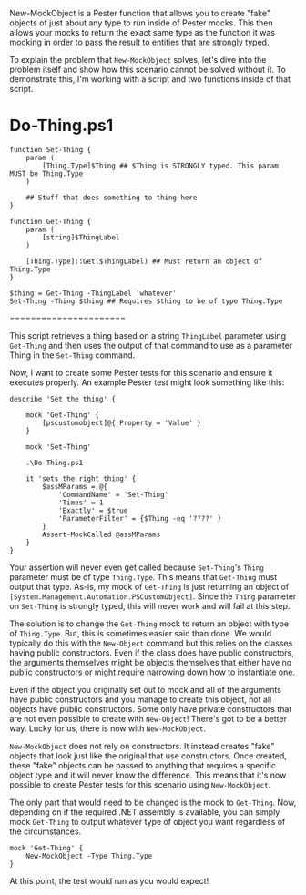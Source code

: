New-MockObject is a Pester function that allows you to create "fake" objects of just about any type to run inside of Pester mocks. This then allows your mocks to return the exact same type as the function it was mocking in order to pass the result to entities that are strongly typed.

To explain the problem that `New-MockObject` solves, let's dive into the problem itself and show how this scenario cannot be solved without it. To demonstrate this, I'm working with a script and two functions inside of that script.

Do-Thing.ps1
================
    function Set-Thing {
        param (
            [Thing.Type]$Thing ## $Thing is STRONGLY typed. This param MUST be Thing.Type
        )

        ## Stuff that does something to thing here
    }

    function Get-Thing {
        param (
            [string]$ThingLabel
        )

        [Thing.Type]::Get($ThingLabel) ## Must return an object of Thing.Type
    }

    $thing = Get-Thing -ThingLabel 'whatever'
    Set-Thing -Thing $thing ## Requires $thing to be of type Thing.Type
======================

This script retrieves a thing based on a string `ThingLabel` parameter using `Get-Thing` and then uses the output of that command to use as a parameter Thing in the `Set-Thing` command.

Now, I want to create some Pester tests for this scenario and ensure it executes properly. An example Pester test might look something like this:

    describe 'Set the thing' {
    
        mock 'Get-Thing' {
            [pscustomobject]@{ Property = 'Value' }
        }

        mock 'Set-Thing'

        .\Do-Thing.ps1    

        it 'sets the right thing' {
            $assMParams = @{
                'CommandName' = 'Set-Thing'
                'Times' = 1
                'Exactly' = $true
                'ParameterFilter' = {$Thing -eq '????' }
            }
            Assert-MockCalled @assMParams 
        }
    }

Your assertion will never even get called because `Set-Thing`'s `Thing` parameter must be of type `Thing.Type`. This means that `Get-Thing` must output that type. As-is, my mock of `Get-Thing` is just returning an object of `[System.Management.Automation.PSCustomObject]`. Since the `Thing` parameter on `Set-Thing` is strongly typed, this will never work and will fail at this step.

The solution is to change the `Get-Thing` mock to return an object with type of `Thing.Type`. But, this is sometimes easier said than done. We would typically do this with the `New-Object` command but this relies on the classes having public constructors. Even if the class does have public constructors, the arguments themselves might be objects themselves that either have no public constructors or might require narrowing down how to instantiate one.

Even if the object you originally set out to mock and all of the arguments have public constructors and you manage to create this object, not all objects have public constructors. Some only have private constructors that are not even possible to create with `New-Object`! There's got to be a better way. Lucky for us, there is now with `New-MockObject`.

`New-MockObject` does not rely on constructors. It instead creates "fake" objects that look just like the original that use constructors. Once created, these "fake" objects can be passed to anything that requires a specific object type and it will never know the difference. This means that it's now possible to create Pester tests for this scenario using `New-MockObject`.

The only part that would need to be changed is the mock to `Get-Thing`. Now, depending on if the required .NET assembly is available, you can simply mock `Get-Thing` to output whatever type of object you want regardless of the circumstances.

    mock 'Get-Thing' {
        New-MockObject -Type Thing.Type
    }

At this point, the test would run as you would expect!